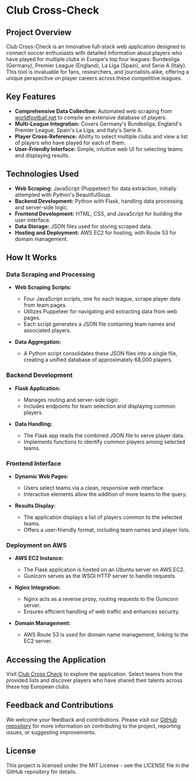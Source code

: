 # Club Cross-Check

## Project Overview

Club Cross-Check is an innovative full-stack web application designed to connect soccer enthusiasts with detailed information about players who have played for multiple clubs in Europe's top four leagues: Bundesliga (Germany), Premier League (England), La Liga (Spain), and Serie A (Italy). This tool is invaluable for fans, researchers, and journalists alike, offering a unique perspective on player careers across these competitive leagues.

## Key Features

- **Comprehensive Data Collection:** Automated web scraping from [worldfootball.net](https://www.worldfootball.net) to compile an extensive database of players.
- **Multi-League Integration:** Covers Germany's Bundesliga, England's Premier League, Spain's La Liga, and Italy's Serie A.
- **Player Cross-Reference:** Ability to select multiple clubs and view a list of players who have played for each of them.
- **User-Friendly Interface:** Simple, intuitive web UI for selecting teams and displaying results.

## Technologies Used

- **Web Scraping:** JavaScript (Puppeteer) for data extraction, initially attempted with Python's BeautifulSoup.
- **Backend Development:** Python with Flask, handling data processing and server-side logic.
- **Frontend Development:** HTML, CSS, and JavaScript for building the user interface.
- **Data Storage:** JSON files used for storing scraped data.
- **Hosting and Deployment:** AWS EC2 for hosting, with Route 53 for domain management.

## How It Works

### Data Scraping and Processing

- **Web Scraping Scripts:**
  - Four JavaScript scripts, one for each league, scrape player data from team pages.
  - Utilizes Puppeteer for navigating and extracting data from web pages.
  - Each script generates a JSON file containing team names and associated players.

- **Data Aggregation:**
  - A Python script consolidates these JSON files into a single file, creating a unified database of approximately 68,000 players.

### Backend Development

- **Flask Application:**
  - Manages routing and server-side logic.
  - Includes endpoints for team selection and displaying common players.

- **Data Handling:**
  - The Flask app reads the combined JSON file to serve player data.
  - Implements functions to identify common players among selected teams.

### Frontend Interface

- **Dynamic Web Pages:**
  - Users select teams via a clean, responsive web interface.
  - Interactive elements allow the addition of more teams to the query.

- **Results Display:**
  - The application displays a list of players common to the selected teams.
  - Offers a user-friendly format, including team names and player lists.

### Deployment on AWS

- **AWS EC2 Instance:**
  - The Flask application is hosted on an Ubuntu server on AWS EC2.
  - Gunicorn serves as the WSGI HTTP server to handle requests.

- **Nginx Integration:**
  - Nginx acts as a reverse proxy, routing requests to the Gunicorn server.
  - Ensures efficient handling of web traffic and enhances security.

- **Domain Management:**
  - AWS Route 53 is used for domain name management, linking to the EC2 server.

## Accessing the Application

Visit [Club Cross Check](http://clubcrosscheck.com/) to explore the application. Select teams from the provided lists and discover players who have shared their talents across these top European clubs.

## Feedback and Contributions

We welcome your feedback and contributions. Please visit our [GitHub repository](https://github.com/Truexbanan/SoccerClubsProject) for more information on contributing to the project, reporting issues, or suggesting improvements.

## License

This project is licensed under the MIT License - see the LICENSE file in the GitHub repository for details.
